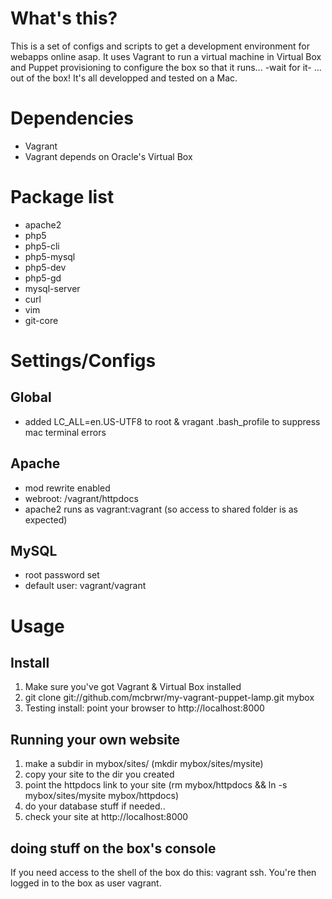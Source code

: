 # What's this?
This is a set of configs and scripts to get a development environment for webapps online asap. 
It uses Vagrant to run a virtual machine in Virtual Box and Puppet provisioning to configure the box so that it runs... -wait for it- ...  out of the box!
It's all developped and tested on a Mac.

# Dependencies
- Vagrant
- Vagrant depends on Oracle's Virtual Box

# Package list
- apache2
- php5
- php5-cli
- php5-mysql
- php5-dev
- php5-gd
- mysql-server
- curl
- vim
- git-core


# Settings/Configs
## Global
- added LC_ALL=en.US-UTF8 to root & vragant .bash_profile to suppress mac terminal errors

## Apache
- mod rewrite enabled
- webroot: /vagrant/httpdocs
- apache2 runs as vagrant:vagrant (so access to shared folder is as expected)

## MySQL
- root password set
- default user: vagrant/vagrant


# Usage
## Install
1. Make sure you've got Vagrant & Virtual Box installed
2. git clone git://github.com/mcbrwr/my-vagrant-puppet-lamp.git mybox
3. Testing install: point your browser to http://localhost:8000

## Running your own website
1. make a subdir in mybox/sites/ (mkdir mybox/sites/mysite)
2. copy your site to the dir you created
3. point the httpdocs link to your site (rm mybox/httpdocs && ln -s mybox/sites/mysite mybox/httpdocs)
4. do your database stuff if needed..
5. check your site at http://localhost:8000

## doing stuff on the box's console
If you need access to the shell of the box do this: vagrant ssh. You're then logged in to the box as user vagrant.

